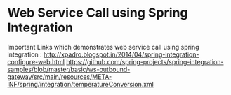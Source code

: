 # Web Service Call using Spring Integration





Important Links which demonstrates web service call using spring integration :
http://xpadro.blogspot.in/2014/04/spring-integration-configure-web.html
https://github.com/spring-projects/spring-integration-samples/blob/master/basic/ws-outbound-gateway/src/main/resources/META-INF/spring/integration/temperatureConversion.xml
